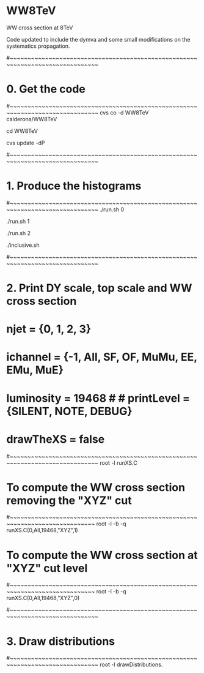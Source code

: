 WW8TeV
======

WW cross section at 8TeV


Code updated to include the dymva and some small modifications on the systematics propagation.

 #~~~~~~~~~~~~~~~~~~~~~~~~~~~~~~~~~~~~~~~~~~~~~~~~~~~~~~~~~~~~~~~~~~~~~~~~~~~~~~~ 
 # 0. Get the code 
 #~~~~~~~~~~~~~~~~~~~~~~~~~~~~~~~~~~~~~~~~~~~~~~~~~~~~~~~~~~~~~~~~~~~~~~~~~~~~~~~ 
 cvs co -d WW8TeV calderona/WW8TeV

 cd WW8TeV

 cvs update -dP

 #~~~~~~~~~~~~~~~~~~~~~~~~~~~~~~~~~~~~~~~~~~~~~~~~~~~~~~~~~~~~~~~~~~~~~~~~~~~~~~~ 
 # 1. Produce the histograms  
 #~~~~~~~~~~~~~~~~~~~~~~~~~~~~~~~~~~~~~~~~~~~~~~~~~~~~~~~~~~~~~~~~~~~~~~~~~~~~~~~ 
 ./run.sh 0

./run.sh 1

./run.sh 2

./inclusive.sh

 #~~~~~~~~~~~~~~~~~~~~~~~~~~~~~~~~~~~~~~~~~~~~~~~~~~~~~~~~~~~~~~~~~~~~~~~~~~~~~~~ 
 # 2. Print DY scale, top scale and WW cross section 
 # 
 # njet = {0, 1, 2, 3} 
 # 
 # ichannel = {-1, All, SF, OF, MuMu, EE, EMu, MuE} 
 # 
 # luminosity = 19468 # # printLevel = {SILENT, NOTE, DEBUG} 
 # 
 # drawTheXS = false 
 #~~~~~~~~~~~~~~~~~~~~~~~~~~~~~~~~~~~~~~~~~~~~~~~~~~~~~~~~~~~~~~~~~~~~~~~~~~~~~~~ 
 root -l runXS.C

 # To compute the WW cross section removing the "XYZ" cut
 #~~~~~~~~~~~~~~~~~~~~~~~~~~~~~~~~~~~~~~~~~~~~~~~~~~~~~~~~~~~~~~~~~~~~~~~~~~~~~~ 
 root -l -b -q runXS.C(0,All,19468,\"XYZ\",1)

 # To compute the WW cross section at "XYZ" cut level
 #~~~~~~~~~~~~~~~~~~~~~~~~~~~~~~~~~~~~~~~~~~~~~~~~~~~~~~~~~~~~~~~~~~~~~~~~~~~~~~ 
 root -l -b -q runXS.C(0,All,19468,\"XYZ\",0)

 #~~~~~~~~~~~~~~~~~~~~~~~~~~~~~~~~~~~~~~~~~~~~~~~~~~~~~~~~~~~~~~~~~~~~~~~~~~~~~~~ 
 # 3. Draw distributions  
 #~~~~~~~~~~~~~~~~~~~~~~~~~~~~~~~~~~~~~~~~~~~~~~~~~~~~~~~~~~~~~~~~~~~~~~~~~~~~~~~ 
 root -l drawDistributions.
